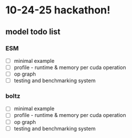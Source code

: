 # 10-24-25 hackathon!

## model todo list

### ESM

- [ ] minimal example
- [ ] profile - runtime & memory per cuda operation 
- [ ] op graph 
- [ ] testing and benchmarking system 

### boltz

- [ ] minimal example
- [ ] profile - runtime & memory per cuda operation 
- [ ] op graph 
- [ ] testing and benchmarking system 

